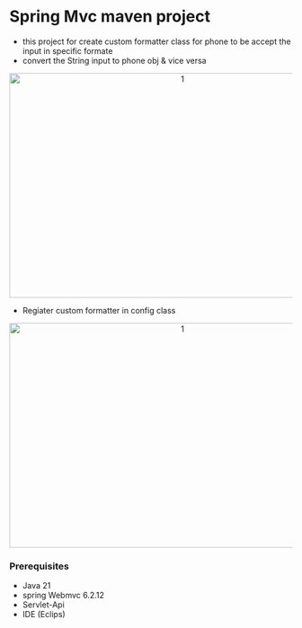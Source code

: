 # Spring Mvc maven project 
- this project for create custom formatter class for phone to be accept the input in specific formate
- convert the String input to phone obj & vice versa
  
<p align="center">
<img width="600" height="400" alt="1" src="https://github.com/user-attachments/assets/574de26e-e5b1-4380-b737-8d0741200f94" />
</p>

- Regiater custom formatter in config class
<p align="center">
<img width="600" height="400" alt="1" src="https://github.com/user-attachments/assets/de7e29bb-eb78-4664-9776-1da05ea1558b" />
</p>

### Prerequisites
- Java 21
- spring Webmvc 6.2.12
- Servlet-Api
- IDE (Eclips)
